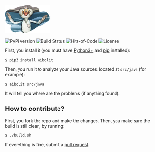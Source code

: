 <img src="/logo.png" height="92px"/>

[![PyPi version](https://img.shields.io/pypi/v/aibolit.svg)](https://pypi.org/project/aibolit/)
[![Build Status](https://travis-ci.org/yegor256/aibolit.svg)](https://travis-ci.org/yegor256/aibolit)
[![Hits-of-Code](https://hitsofcode.com/github/yegor256/aibolit)](https://hitsofcode.com/view/github/yegor256/aibolit)
[![License](https://img.shields.io/badge/license-MIT-green.svg)](https://github.com/yegor256/aibolit/blob/master/LICENSE.txt)

First, you install it (you must have [Python3+](https://www.python.org/downloads/)
and [pip](https://pip.pypa.io/en/stable/installing/) installed):

```bash
$ pip3 install aibolit
```

Then, you run it to analyze your Java sources, located at `src/java` (for example):

```bash
$ aibolit src/java
```

It will tell you where are the problems (if anything found).

## How to contribute?

First, you fork the repo and make the changes. Then, you make
sure the build is still clean, by running:

```bash
$ ./build.sh
```

If everything is fine, submit
a [pull request](https://www.yegor256.com/2014/04/15/github-guidelines.html).
